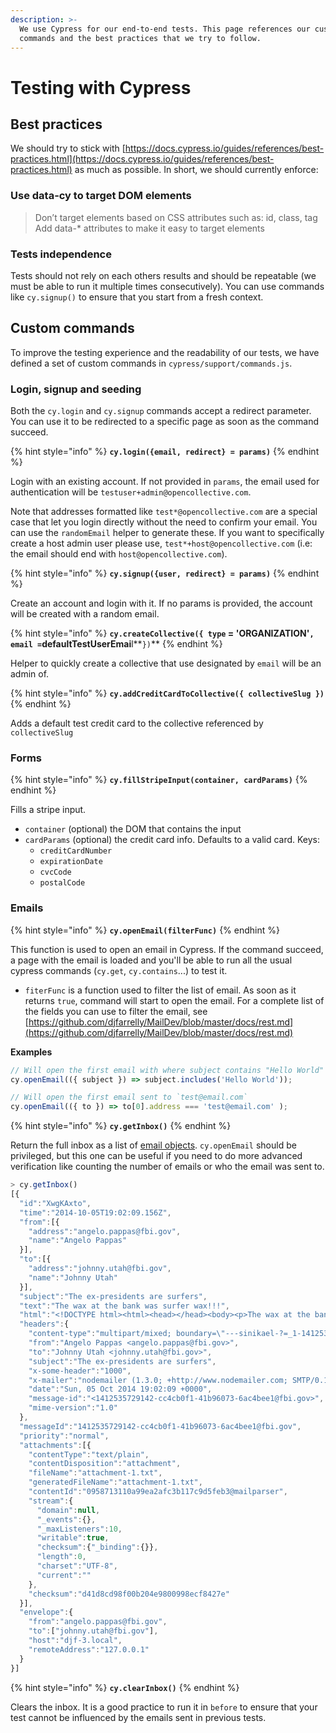 ```yaml
---
description: >-
  We use Cypress for our end-to-end tests. This page references our custom
  commands and the best practices that we try to follow.
---
```


# Testing with Cypress

## Best practices

We should try to stick with [https://docs.cypress.io/guides/references/best-practices.html](https://docs.cypress.io/guides/references/best-practices.html) as much as possible. In short, we should currently enforce:

### Use data-cy to target DOM elements

> Don’t target elements based on CSS attributes such as: id, class, tag Add data-\* attributes to make it easy to target elements

### Tests independence

Tests should not rely on each others results and should be repeatable \(we must be able to run it multiple times consecutively\). You can use commands like `cy.signup()` to ensure that you start from a fresh context.

## Custom commands

To improve the testing experience and the readability of our tests, we have defined a set of custom commands in `cypress/support/commands.js`.

### Login, signup and seeding

Both the `cy.login` and `cy.signup` commands accept a redirect parameter. You can use it to be redirected to a specific page as soon as the command succeed.

{% hint style="info" %}
**`cy.login({email, redirect} = params)`**
{% endhint %}

Login with an existing account. If not provided in `params`, the email used for authentication will be `testuser+admin@opencollective.com`. 

Note that addresses formatted like `test*@opencollective.com` are a special case that let you login directly without the need to confirm your email. You can use the `randomEmail` helper to generate these. If you want to specifically create a host admin user please use, `test*+host@opencollective.com` (i.e: the email should end with `host@opencollective.com`). 

{% hint style="info" %}
**`cy.signup({user, redirect} = params)`**
{% endhint %}

Create an account and login with it. If no params is provided, the account will be created with a random email.

{% hint style="info" %}
**`cy.createCollective({ type` = 'ORGANIZATION'`, email =`defaultTestUserEmai**l**`})`**
{% endhint %}

Helper to quickly create a collective that use designated by `email` will be an admin of.

{% hint style="info" %}
**`cy.addCreditCardToCollective({ collectiveSlug })`**
{% endhint %}

Adds a default test credit card to the collective referenced by `collectiveSlug`

### Forms

{% hint style="info" %}
**`cy.fillStripeInput(container, cardParams)`**
{% endhint %}

Fills a stripe input.

* `container` \(optional\) the DOM that contains the input
* `cardParams` \(optional\) the credit card info. Defaults to a valid card. Keys:
  * `creditCardNumber`
  * `expirationDate`
  * `cvcCode`
  * `postalCode`

### Emails

{% hint style="info" %}
**`cy.openEmail(filterFunc)`**
{% endhint %}

This function is used to open an email in Cypress. If the command succeed, a page with the email is loaded and you'll be able to run all the usual cypress commands \(`cy.get`, `cy.contains`...\) to test it.

* `fiterFunc` is a function used to filter the list of email. As soon as it returns `true`, command will start to open the email. For a complete list of the fields you can use to filter the email, see [https://github.com/djfarrelly/MailDev/blob/master/docs/rest.md](https://github.com/djfarrelly/MailDev/blob/master/docs/rest.md) 

**Examples**

```javascript
// Will open the first email with where subject contains "Hello World"
cy.openEmail(({ subject }) => subject.includes('Hello World'));

// Will open the first email sent to `test@email.com`
cy.openEmail(({ to }) => to[0].address === 'test@email.com' );
```

{% hint style="info" %}
**`cy.getInbox()`**
{% endhint %}

Return the full inbox as a list of [email objects](https://github.com/djfarrelly/MailDev/blob/master/docs/rest.md#example-email-response). `cy.openEmail` should be privileged, but this one can be useful if you need to do more advanced verification like counting the number of emails or who the email was sent to.

```javascript
> cy.getInbox()
[{
  "id":"XwgKAxto",
  "time":"2014-10-05T19:02:09.156Z",
  "from":[{
    "address":"angelo.pappas@fbi.gov",
    "name":"Angelo Pappas"
  }],
  "to":[{
    "address":"johnny.utah@fbi.gov",
    "name":"Johnny Utah"
  }],
  "subject":"The ex-presidents are surfers",
  "text":"The wax at the bank was surfer wax!!!",
  "html":"<!DOCTYPE html><html><head></head><body><p>The wax at the bank was surfer wax!!!</p></body></html>",
  "headers":{
    "content-type":"multipart/mixed; boundary=\"---sinikael-?=_1-14125357291310.1947895612102002\"",
    "from":"Angelo Pappas <angelo.pappas@fbi.gov>",
    "to":"Johnny Utah <johnny.utah@fbi.gov>",
    "subject":"The ex-presidents are surfers",
    "x-some-header":"1000",
    "x-mailer":"nodemailer (1.3.0; +http://www.nodemailer.com; SMTP/0.1.13[client:1.0.0])",
    "date":"Sun, 05 Oct 2014 19:02:09 +0000",
    "message-id":"<1412535729142-cc4cb0f1-41b96073-6ac4bee1@fbi.gov>",
    "mime-version":"1.0"
  },
  "messageId":"1412535729142-cc4cb0f1-41b96073-6ac4bee1@fbi.gov",
  "priority":"normal",
  "attachments":[{
    "contentType":"text/plain",
    "contentDisposition":"attachment",
    "fileName":"attachment-1.txt",
    "generatedFileName":"attachment-1.txt",
    "contentId":"0958713110a99ea2afc3b117c9d5feb3@mailparser",
    "stream":{
      "domain":null,
      "_events":{},
      "_maxListeners":10,
      "writable":true,
      "checksum":{"_binding":{}},
      "length":0,
      "charset":"UTF-8",
      "current":""
    },
    "checksum":"d41d8cd98f00b204e9800998ecf8427e"
  }],
  "envelope":{
    "from":"angelo.pappas@fbi.gov",
    "to":["johnny.utah@fbi.gov"],
    "host":"djf-3.local",
    "remoteAddress":"127.0.0.1"
  }
}]
```

{% hint style="info" %}
**`cy.clearInbox()`**
{% endhint %}

Clears the inbox. It is a good practice to run it in `before` to ensure that your test cannot be influenced by the emails sent in previous tests.

